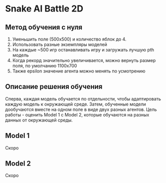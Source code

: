 # Snake AI Battle 2D

## Метод обучения с нуля
1. Уменьшить поле (500х500) и количество яблок до 4.
2. Использовать разные экземпляры моделей
3. На каждые ~500 игр останавливать игру и загружать лучшую pth модель
4. Когда рекорд значительно увеличивается, можно вернуть размер поля, по умолчанию 1100x700
5. Также epsilon значение агента можно менять по усмотрению

## Описание решения обучения
Сперва, каждая модель обучается по отдельности, чтобы адаптировать каждую модель к окружающей среде. Затем, обученные модели дообучаются вместе на одном поле в виде двух разных агентов. Цель работы - оценить Model 1 с Model 2, которые обучаются на разных данных от окружающей среды.

## Model 1
Скоро

## Model 2
Скоро
